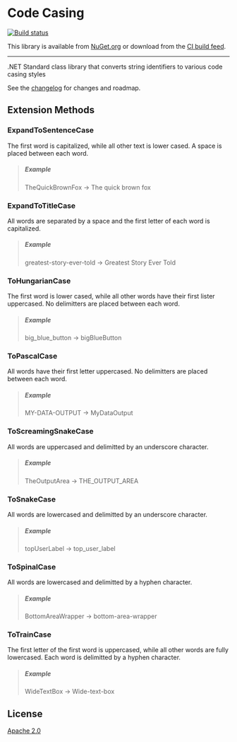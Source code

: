 # Code Casing

[![Build status](https://ci.appveyor.com/api/projects/status/gpfoxsf6cbvgwh05?svg=true)](https://ci.appveyor.com/project/kyleherzog/codecasing)

This library is available from [NuGet.org](https://www.nuget.org/packages/CodeCasing/)
or download from the [CI build feed](https://ci.appveyor.com/nuget/CodeCasing).

--------------------------

.NET Standard class library that converts string identifiers to various code casing styles

See the [changelog](CHANGELOG.md) for changes and roadmap.

## Extension Methods

### ExpandToSentenceCase
The first word is capitalized, while all other text is lower cased.  A space is placed between each word.
>##### Example
>TheQuickBrownFox -> The quick brown fox

### ExpandToTitleCase
All words are separated by a space and the first letter of each word is capitalized.
>##### Example
>greatest-story-ever-told -> Greatest Story Ever Told

### ToHungarianCase
The first word is lower cased, while all other words have their first lister uppercased.  No delimitters are placed between each word.
>##### Example
>big_blue_button -> bigBlueButton

### ToPascalCase
All words have their first letter uppercased.  No delimitters are placed between each word.
>##### Example
>MY-DATA-OUTPUT -> MyDataOutput

### ToScreamingSnakeCase
All words are uppercased and delimitted by an underscore character.
>##### Example
>TheOutputArea -> THE_OUTPUT_AREA

### ToSnakeCase
All words are lowercased and delimitted by an underscore character.
>##### Example
>topUserLabel -> top_user_label

### ToSpinalCase
All words are lowercased and delimitted by a hyphen character.
>##### Example
>BottomAreaWrapper -> bottom-area-wrapper

### ToTrainCase
The first letter of the first word is uppercased, while all other words are fully lowercased. Each word is delimitted by a hyphen character.
>##### Example
>WideTextBox -> Wide-text-box

## License
[Apache 2.0](LICENSE)